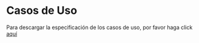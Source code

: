 # Casos de Uso #

Para descargar la especificación de los casos de uso, por favor haga click [aquí](http://wiki.sam-ingesoft.googlecode.com/git/Analisis/Casos%20de%20uso.docx)